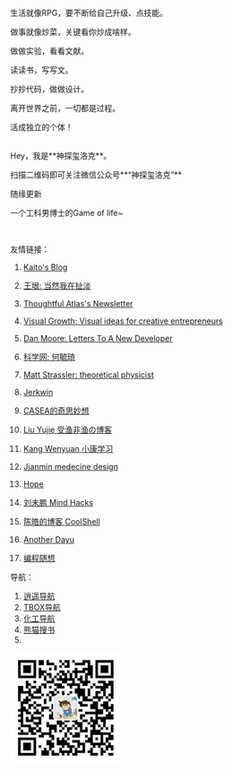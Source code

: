

<br>

生活就像RPG，要不断给自己升级、点技能。

做事就像炒菜，关键看你炒成啥样。

做做实验，看看文献。

读读书，写写文。

抄抄代码，做做设计。

离开世界之前，一切都是过程。

活成独立的个体！

<br>
Hey，我是**神探玺洛克**。

扫描二维码即可关注微信公众号**“神探玺洛克”**  

随缘更新

一个工科男博士的Game of life~

<br>

友情链接：
1. [Kaito's Blog](http://kaito-kidd.com/)
1. [王垠: 当然我在扯淡](http://www.yinwang.org/#)
1. [Thoughtful Atlas's Newsletter](https://thoughtfulatlas.substack.com/)
1. [Visual Growth: Visual ideas for creative entrepreneurs](https://www.getrevue.co/profile/ashlamb?via=twitter-card&client=DesktopWeb&element=publication-card)
1. [Dan Moore: Letters To A New Developer](https://letterstoanewdeveloper.com/)

1. [科学网: 何毓琦](https://blog.sciencenet.cn/home.php?mod=space&uid=1565)
1. [Matt Strassler: theoretical physicist](https://profmattstrassler.com/)

1. [Jerkwin](http://jerkwin.github.io/)
1. [CASEA的奇思妙想](https://www.casea1998.cn/)
1. [Liu Yujie 受渔非渔の博客](https://liuyujie714.com/)
1. [Kang Wenyuan 小康学习](http://kangsgo.com/)
1. [Jianmin medecine design](https://blog.csdn.net/u012325865?viewmode=contents)
1. [Hope](http://howiedlut.top/)
1. [刘未鹏 Mind Hacks](http://mindhacks.cn/)
1. [陈皓的博客 CoolShell](https://coolshell.cn/)
1. [Another Dayu](https://anotherdayu.com/)

1. [编程随想](https://program-think.blogspot.com/)



导航：
1. [逍遥导航](https://nav.6rv.cn/#term-3)
1. [TBOX导航](https://www.tboxn.com/#term-13)
1. [化工导航](https://www.hg-dh.com/)
1. [熊猫搜书](https://xmsoushu.com/#/)
1. []()

![](/img/qrcode_wechat.jpg)
